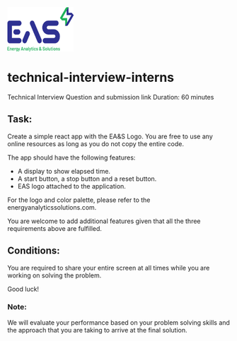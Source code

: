 <img src="eas_logo_final-02.png" width="150" height="100">

# technical-interview-interns
Technical Interview Question and submission link
Duration: 
60 minutes

## Task: 
Create a simple react app with the EA&S Logo. You are free to use any online resources as long as you do not copy the entire code.

The app should have the following features:

* A display to show elapsed time.
* A start button, a stop button and a reset button.
* EAS logo attached to the application.

For the logo and color palette, please refer to the energyanalyticssolutions.com.

You are welcome to add additional features given that all the three requirements above are fulfilled.


## Conditions:

You are required to share your entire screen at all times while you are working on solving the problem.

Good luck!




### Note:
We will evaluate your performance based on your problem solving skills and the approach that you are taking to arrive at the final solution.

